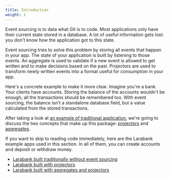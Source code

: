 ```yaml
---
title: Introduction
weight: 1
---
```


Event sourcing is to data what Git is to code. Most applications only have their current state stored in a database. A lot of useful information gets lost: you don't know _how_ the application got to this state.

Event sourcing tries to solve this problem by storing all events that happen in your app. The state of your application is built by listening to those events. An aggregate is used to validate if a new event is allowed to get written and to make decisions based on the past. Projectors are used to transform newly written events into a format useful for consumption in your app.

Here's a concrete example to make it more clear. Imagine you're a bank. Your clients have accounts. Storing the balance of the accounts wouldn't be enough; all the transactions should be remembered too. With event sourcing, the balance isn't a standalone database field, but a value calculated from the stored transactions.

After taking a look at [an example of traditional application](/laravel-event-sourcing/v3/getting-familiar-with-event-sourcing/the-traditional-application), we're going to discuss the two concepts that make up this package: [projectors](/laravel-event-sourcing/v3/getting-familiar-with-event-sourcing/using-projectors-to-transform-events) and [aggregates](/laravel-event-sourcing/v3/getting-familiar-with-event-sourcing/using-aggregates-to-make-decisions-based-on-the-past).

If you want to skip to reading code immediately, here are the Larabank example apps used in this section. In all of them, you can create accounts and deposit or withdraw money.

- [Larabank built traditionally without event sourcing](https://github.com/spatie/larabank-traditional)
- [Larabank built with projectors](https://github.com/spatie/larabank-projectors)
- [Larabank built with aggregates and projectors](https://github.com/spatie/larabank-aggregates)
